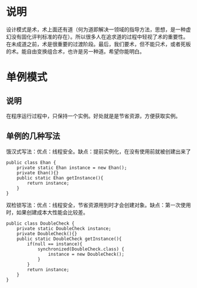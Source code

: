 # 说明
设计模式是术，术上面还有道（何为道即解决一领域的指导方法，思想，是一种虚幻没有固化评判标准的存在）。所以很多人在追求道的过程中轻视了术的重要性。在未成道之前，术是很重要的过渡阶段。最后，我们要术，但不能只术，或者死板的术。能自由变换组合术，也许是另一种道。希望你能明白。

# 单例模式
## 说明
在程序运行过程中，只保持一个实例。好处就是是节省资源，方便获取实例。

## 单例的几种写法
饿汉式写法：优点：线程安全。缺点：提前实例化，在没有使用前就被创建出来了
```
public class Ehan {
    private static Ehan instance = new Ehan();
    private Ehan(){}
    public static Ehan getInstance(){
        return instance;
    }
}
```

双检锁写法：优点：线程安全，节省资源用到时才会创建对象。缺点：第一次使用时，如果创建成本大性能会比较差。
```
public class DoubleCheck {
    private static DoubleCheck instance;
    private DoubleCheck(){}
    public static DoubleCheck getInstance(){
        if(null == instance){
            synchronized(DoubleCheck.class) {
                instance = new DoubleCheck();
            }
        }
        return instance;
    }
}
```
